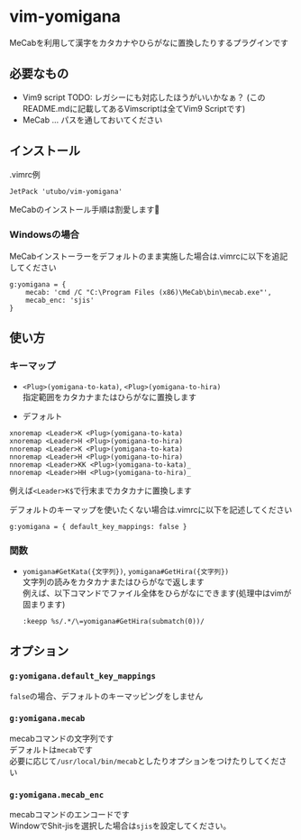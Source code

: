 # vim-yomigana
MeCabを利用して漢字をカタカナやひらがなに置換したりするプラグインです

## 必要なもの
- Vim9 script TODO: レガシーにも対応したほうがいいかなぁ？
  (このREADME.mdに記載してあるVimscriptは全てVim9 Scriptです)
- MeCab … パスを通しておいてください

## インストール
.vimrc例
```vimscript
JetPack 'utubo/vim-yomigana'
```

MeCabのインストール手順は割愛します🙇

### Windowsの場合

MeCabインストーラーをデフォルトのまま実施した場合は.vimrcに以下を追記してください
```vimscript
g:yomigana = {
	mecab: 'cmd /C "C:\Program Files (x86)\MeCab\bin\mecab.exe"',
	mecab_enc: 'sjis'
}
```

## 使い方

### キーマップ
- `<Plug>(yomigana-to-kata)`, `<Plug>(yomigana-to-hira)`  
  指定範囲をカタカナまたはひらがなに置換します  

- デフォルト
```vimscript
xnoremap <Leader>K <Plug>(yomigana-to-kata)
xnoremap <Leader>H <Plug>(yomigana-to-hira)
nnoremap <Leader>K <Plug>(yomigana-to-kata)
nnoremap <Leader>H <Plug>(yomigana-to-hira)
nnoremap <Leader>KK <Plug>(yomigana-to-kata)_
nnoremap <Leader>HH <Plug>(yomigana-to-hira)_
```

例えば`<Leader>K$`で行末までカタカナに置換します

デフォルトのキーマップを使いたくない場合は.vimrcに以下を記述してください
```vimscript
g:yomigana = { default_key_mappings: false }
```

### 関数

- `yomigana#GetKata({文字列})`, `yomigana#GetHira({文字列})`  
  文字列の読みをカタカナまたはひらがなで返します  
  例えば、以下コマンドでファイル全体をひらがなにできます(処理中はvimが固まります)  
  ```vimscript
  :keepp %s/.*/\=yomigana#GetHira(submatch(0))/
  ```

## オプション

### `g:yomigana.default_key_mappings`

`false`の場合、デフォルトのキーマッピングをしません

### `g:yomigana.mecab`

mecabコマンドの文字列です  
デフォルトは`mecab`です  
必要に応じて`/usr/local/bin/mecab`としたりオプションをつけたりしてください

### `g:yomigana.mecab_enc`

mecabコマンドのエンコードです  
WindowでShit-jisを選択した場合は`sjis`を設定してください。

